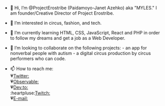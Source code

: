 - 👋 Hi, I’m @ProjectErostribe (Paidamoyo-Janet Azehko) aka "MYLES." I am founder/Creative Director of Project Erostribe.
- 👀 I’m interested in circus, fashion, and tech.
- 🌱 I’m currently learning HTML, CSS, JavaScript, React and PHP in order to follow my dreams and get a job as a Web Developer.
- 💞️ I’m looking to collaborate on the following projects:
      - an app for nonverbal people with autism
      - a digital circus production by circus performers who can code.


- 📫 How to reach me: <br>
  :heartpulse:[Twitter:](www.twitter.com/advocatemyles) <br>
  :heartpulse:[Observable:](https://www.observablehq.com/@projecterostribe) <br>
  :heartpulse:[Dev.to:](https://dev.to/projecterostribe) <br>
  :heartpluse:[Twitch:](https://www.twitch.tv/projecterostribe)<br>
  :heartpulse:[E-mail:](info@projecterostribe.com)

<!---
ProjectErostribe/ProjectErostribe is a ✨ special ✨ repository because its `README.md` (this file) appears on your GitHub profile.
You can click the Preview link to take a look at your changes.
--->
